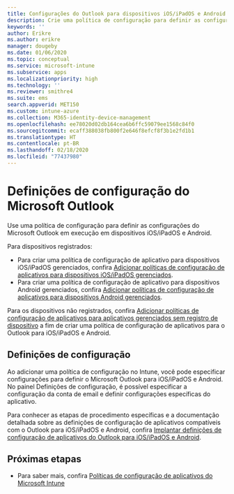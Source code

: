 ```yaml
---
title: Configurações do Outlook para dispositivos iOS/iPadOS e Android no Microsoft Intune
description: Crie uma política de configuração para definir as configurações do Microsoft Outlook em execução em dispositivos iOS/iPadOS e Android.
keywords: ''
author: Erikre
ms.author: erikre
manager: dougeby
ms.date: 01/06/2020
ms.topic: conceptual
ms.service: microsoft-intune
ms.subservice: apps
ms.localizationpriority: high
ms.technology: ''
ms.reviewer: smithre4
ms.suite: ems
search.appverid: MET150
ms.custom: intune-azure
ms.collection: M365-identity-device-management
ms.openlocfilehash: ee78020d02db164cea6b6ffc59079ee1568c84f0
ms.sourcegitcommit: ecaff388038fb800f2e646f8efcf8f3b1e2fd1b1
ms.translationtype: HT
ms.contentlocale: pt-BR
ms.lasthandoff: 02/18/2020
ms.locfileid: "77437980"
---
```

# <a name="microsoft-outlook-configuration-settings"></a>Definições de configuração do Microsoft Outlook 

Use uma política de configuração para definir as configurações do Microsoft Outlook em execução em dispositivos iOS/iPadOS e Android. 

Para dispositivos registrados:
- Para criar uma política de configuração de aplicativo para dispositivos iOS/iPadOS gerenciados, confira [Adicionar políticas de configuração de aplicativos para dispositivos iOS/iPadOS gerenciados](app-configuration-policies-use-ios.md). 
- Para criar uma política de configuração de aplicativo para dispositivos Android gerenciados, confira [Adicionar políticas de configuração de aplicativos para dispositivos Android gerenciados](app-configuration-policies-use-android.md). 

Para os dispositivos não registrados, confira [Adicionar políticas de configuração de aplicativos para aplicativos gerenciados sem registro de dispositivo](app-configuration-policies-managed-app.md) a fim de criar uma política de configuração de aplicativos para o Outlook para iOS/iPadOS e Android.

## <a name="configuration-settings"></a>Definições de configuração

Ao adicionar uma política de configuração no Intune, você pode especificar configurações para definir o Microsoft Outlook para iOS/iPadOS e Android. No painel Definições de configuração, é possível especificar a configuração da conta de email e definir configurações específicas do aplicativo.

Para conhecer as etapas de procedimento específicas e a documentação detalhada sobre as definições de configuração de aplicativos compatíveis com o Outlook para iOS/iPadOS e Android, confira [Implantar definições de configuração de aplicativos do Outlook para iOS/iPadOS e Android](https://docs.microsoft.com/exchange/clients-and-mobile-in-exchange-online/outlook-for-ios-and-android/outlook-for-ios-and-android-configuration-with-microsoft-intune).

## <a name="next-steps"></a>Próximas etapas

- Para saber mais, confira [Políticas de configuração de aplicativos do Microsoft Intune](app-configuration-policies-overview.md)
